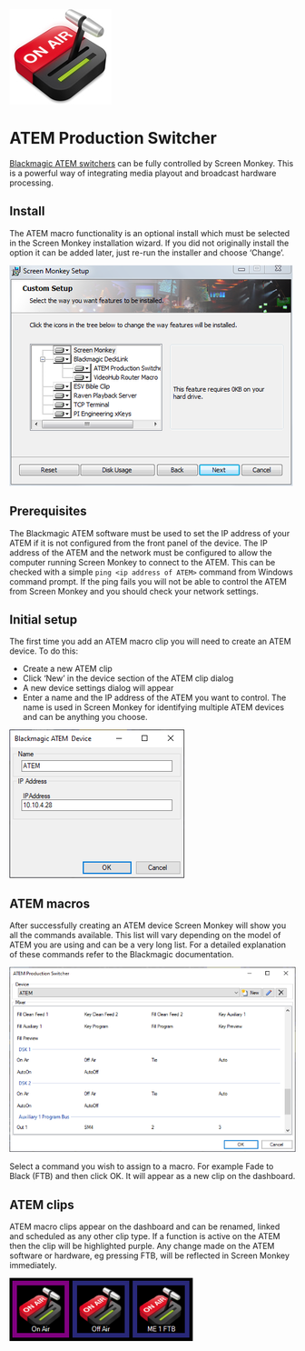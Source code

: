 ![](../../images/atemswitcher.png)
# ATEM Production Switcher

[Blackmagic ATEM switchers](https://www.blackmagicdesign.com/products) can be fully controlled by Screen Monkey. This is a powerful way of integrating media playout and broadcast hardware processing. 

## Install 
The ATEM macro functionality is an optional install which must be selected in the Screen Monkey installation wizard. If you did not originally install the option it can be added later, just re-run the installer and choose ‘Change’.

![](../../images/install-options.png)

## Prerequisites 
The Blackmagic ATEM software must be used to set the IP address of your ATEM if it is not configured from the front panel of the device. The IP address of the ATEM and the network must be configured to allow the computer running Screen Monkey to connect to the ATEM. This can be checked with a simple `ping <ip address of ATEM>` command from Windows command prompt. If the ping fails you will not be able to control the ATEM from Screen Monkey and you should check your network settings.

## Initial setup
The first time you add an ATEM macro clip you will need to create an ATEM device. To do this:

- Create a new ATEM clip
- Click ‘New’ in the device section of the ATEM clip dialog
-  A new device settings dialog will appear
- Enter a name and the IP address of the ATEM you want to control. The name is used in Screen Monkey for identifying multiple ATEM devices and can be anything you choose.

![](../../images/macro-atem-new.png)

## ATEM macros
After successfully creating an ATEM device Screen Monkey will show you all the commands available. This list will vary depending on the model of ATEM you are using and can be a very long list. For a detailed explanation of these commands refer to the Blackmagic documentation.

![](../../images/macro-atem.png)

Select a command you wish to assign to a macro. For example Fade to Black (FTB) and then click OK. It will appear as a new clip on the dashboard.

## ATEM clips
ATEM macro clips appear on the dashboard and can be renamed, linked and scheduled as any other clip type. If a function is active on the ATEM then the clip will be highlighted purple. Any change made on the ATEM software or hardware, eg pressing FTB, will be reflected in Screen Monkey immediately.

![](../../images/dashboard-macro-atem.png)
